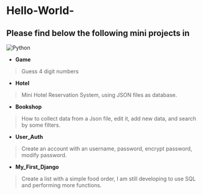 # Hello-World-


## Please find below the following mini projects in 
![Python](https://upload.wikimedia.org/wikipedia/commons/thumb/f/f8/Python_logo_and_wordmark.svg/1200px-Python_logo_and_wordmark.svg.png)

- **Game**
> Guess 4 digit numbers
- **Hotel**
> Mini Hotel Reservation System, using JSON files as database.
- **Bookshop**
> How to collect data from a Json file, edit it, add new data, and search by some filters.
- **User_Auth**
> Create an account with an username, password, encrypt password, modify password.
- **My_First_Django**
> Create a list with a simple food order, I am still developing to use SQL and performing more functions.